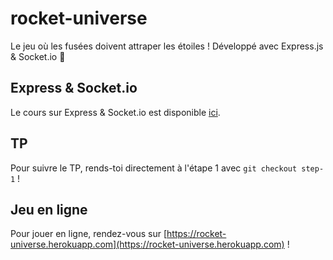 # rocket-universe

Le jeu où les fusées doivent attraper les étoiles ! Développé avec Express.js & Socket.io 🚀

## Express & Socket.io

Le cours sur Express & Socket.io est disponible [ici](http://bit.do/express-socket-io).

## TP

Pour suivre le TP, rends-toi directement à l'étape 1 avec ``git checkout step-1`` !

## Jeu en ligne

Pour jouer en ligne, rendez-vous sur [https://rocket-universe.herokuapp.com](https://rocket-universe.herokuapp.com) !
